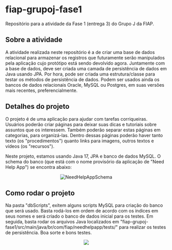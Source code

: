 # fiap-grupoj-fase1
Repositório para a atividade da Fase 1 (entrega 3) do Grupo J da FIAP.

## Sobre a atividade
A atividade realizada neste repositório é a de criar uma base de dados relacional para armazenar os registros que futuramente serão manipulados pela aplicação cujo protótipo está sendo devolvido agora. Juntamente com a base de dados, deve ser criada uma camada de persistência de dados em Java usando JPA. Por hora, pode ser criada uma estrutura/classe para testar os métodos de persistência de dados. Podem ser usados ainda os bancos de dados relacionais Oracle, MySQL ou Postgres, em suas versões mais recentes, preferencialmente.

## Detalhes do projeto
O projeto é de uma aplicação para ajudar com tarefas corriqueiras. Usuários poderão criar páginas para deixar suas dicas e tutoriais sobre assuntos que os interessem. Também poderão separar estas páginas em categorias, para organizá-las. Dentro dessas páginas poderão haver tanto texto (os "procedimentos") quanto links para imagens, outros textos e vídeos (os "recursos").

Neste projeto, estamos usando Java 17, JPA e banco de dados MySQL. O schema do banco (que está com o nome provisório da aplicação de "Need Help App") se encontra abaixo:

<p align="center">
  <img src="https://i.ibb.co/JpqyYd6/Need-Help-App-DBschema.png" alt="NeedHelpAppSchema"/>
</p>

## Como rodar o projeto
Na pasta "dbScripts", exitem alguns scripts MySQL para criação do banco que será usado. Basta rodá-los em ordem de acordo com os índices em seus nomes e será criado o banco de dados inicial para os testes.
Em seguida, basta rodar os arquivos Java localizados em "fiap-grupoj-fase1/src/main/java/br/com/fiap/needhelpapp/tests/" para realizar os testes de persistência.
Boa sorte e bons testes.

<p align="center">
  <img src="https://steamuserimages-a.akamaihd.net/ugc/1322320103330848025/77B883CDD2640BF75C2B98AF0CD061817A9230DC/"/>
</p>

